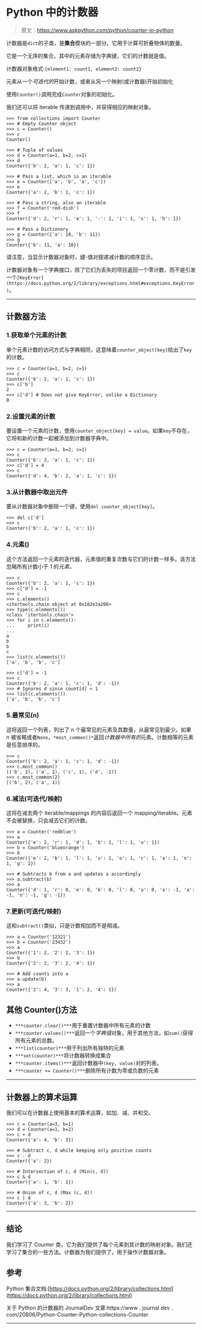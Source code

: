 # Python 中的计数器

> 原文：<https://www.askpython.com/python/counter-in-python>

计数器是`dict`的子类，是**集合**模块的一部分。它用于计算可折叠物体的数量。

它是一个无序的集合，其中的元素存储为字典键，它们的计数就是值。

计数器对象格式:`{element1: count1, element2: count2}`

元素从一个*可迭代的*开始计数，或者从另一个映射(或计数器)开始初始化

使用`Counter()`调用完成`Counter`对象的初始化。

我们还可以将 iterable 传递到调用中，并获得相应的映射对象。

```
>>> from collections import Counter
>>> # Empty Counter object
>>> c = Counter()
>>> c
Counter()

>>> # Tuple of values
>>> d = Counter(a=1, b=2, c=1)
>>> d
Counter({'b': 2, 'a': 1, 'c': 1})

>>> # Pass a list, which is an iterable
>>> e = Counter(['a', 'b', 'a', 'c'])
>>> e
Counter({'a': 2, 'b': 1, 'c': 1})

>>> # Pass a string, also an iterable
>>> f = Counter('red-dish')
>>> f
Counter({'d': 2, 'r': 1, 'e': 1, '-': 1, 'i': 1, 's': 1, 'h': 1})

>>> # Pass a Dictionary
>>> g = Counter({'a': 10, 'b': 11})
>>> g
Counter({'b': 11, 'a': 10})

```

请注意，当显示计数器对象时，键-值对按递减计数的顺序显示。

计数器对象有一个字典接口，除了它们为丢失的项目返回一个零计数，而不是引发一个`[KeyError](https://docs.python.org/2/library/exceptions.html#exceptions.KeyError)`。

* * *

## 计数器方法

### 1.获取单个元素的计数

单个元素计数的访问方式与字典相同，这意味着`counter_object[key]`给出了`key`的计数。

```
>>> c = Counter(a=1, b=2, c=1)
>>> c
Counter({'b': 2, 'a': 1, 'c': 1})
>>> c['b']
2
>>> c['d'] # Does not give KeyError, unlike a Dictionary
0

```

### 2.设置元素的计数

要设置一个元素的计数，使用`counter_object[key] = value`。如果`key`不存在，它将和新的计数一起被添加到计数器字典中。

```
>>> c = Counter(a=1, b=2, c=1)
>>> c
Counter({'b': 2, 'a': 1, 'c': 1})
>>> c['d'] = 4
>>> c
Counter({'d': 4, 'b': 2, 'a': 1, 'c': 1})

```

### 3.从计数器中取出元件

要从计数器对象中删除一个键，使用`del counter_object[key]`。

```
>>> del c['d']
>>> c
Counter({'b': 2, 'a': 1, 'c': 1})

```

### 4.元素()

这个方法返回一个元素的迭代器，元素值的重复次数与它们的计数一样多。该方法忽略所有计数小于 1 的*元素。*

```
>>> c
Counter({'b': 2, 'a': 1, 'c': 1})
>>> c['d'] = -1
>>> c
>>> c.elements()
<itertools.chain object at 0x102e2a208>
>>> type(c.elements())
<class 'itertools.chain'>
>>> for i in c.elements():
...     print(i)
...
a
b
b
c
>>> list(c.elements())
['a', 'b', 'b', 'c']

>>> c['d'] = -1
>>> c
Counter({'b': 2, 'a': 1, 'c': 1, 'd': -1})
>>> # Ignores d since count[d] < 1
>>> list(c.elements())
['a', 'b', 'b', 'c']

```

### 5.最常见(n)

这将返回一个列表，列出了 n 个最常见的元素及其数量，从最常见到最少。如果 *n* 被省略或者`None`，`*most_common()*`返回*计数器中所有的*元素。计数相等的元素是任意排序的。

```
>>> c
Counter({'b': 2, 'a': 1, 'c': 1, 'd': -1})
>>> c.most_common()
[('b', 2), ('a', 1), ('c', 1), ('d', -1)]
>>> c.most_common(2)
[('b', 2), ('a', 1)]

```

### 6.减法(可迭代/映射)

这将在减去两个 iterable/mappings 的内容后返回一个 mapping/iterable。元素不会被替换，只会减去它们的计数。

```
>>> a = Counter('redblue')
>>> a
Counter({'e': 2, 'r': 1, 'd': 1, 'b': 1, 'l': 1, 'u': 1})
>>> b = Counter('blueorange')
>>> b
Counter({'e': 2, 'b': 1, 'l': 1, 'u': 1, 'o': 1, 'r': 1, 'a': 1, 'n': 1, 'g': 1})

>>> # Subtracts b from a and updates a accordingly
>>> a.subtract(b)
>>> a
Counter({'d': 1, 'r': 0, 'e': 0, 'b': 0, 'l': 0, 'u': 0, 'o': -1, 'a': -1, 'n': -1, 'g': -1})

```

### 7.更新(可迭代/映射)

这和`subtract()`类似，只是计数相加而不是相减。

```
>>> a = Counter('12321')
>>> b = Counter('23432')
>>> a
Counter({'1': 2, '2': 2, '3': 1})
>>> b
Counter({'2': 2, '3': 2, '4': 1})

>>> # Add counts into a
>>> a.update(b)
>>> a
Counter({'2': 4, '3': 3, '1': 2, '4': 1})

```

## 其他 Counter()方法

*   `***counter.clear()***`用于重置计数器中所有元素的计数
*   `***counter.values()***`返回一个*字典值*对象，用于其他方法，如`sum()`获得所有元素的总数。
*   `***list(counter)***`用于列出所有独特的元素
*   `***set(counter)***`将计数器转换成集合
*   `***counter.items()***`返回计数器中`(key, value)`对的列表。
*   `***counter += Counter()***`删除所有计数为零或负数的元素

* * *

## 计数器上的算术运算

我们可以在计数器上使用基本的算术运算，如加、减、并和交。

```
>>> c = Counter(a=3, b=1)
>>> d = Counter(a=1, b=2)
>>> c + d
Counter({'a': 4, 'b': 3})

>>> # Subtract c, d while keeping only positive counts
>>> c - d
Counter({'a': 2})

>>> # Intersection of c, d (Min(c, d))
>>> c & d
Counter({'a': 1, 'b': 1})

>>> # Union of c, d (Max (c, d))
>>> c | d
Counter({'a': 3, 'b': 2})

```

* * *

## 结论

我们学习了 Counter 类，它为我们提供了每个元素到其计数的映射对象。我们还学习了集合的一些方法。计数器为我们提供了，用于操作计数器对象。

## 参考

Python 集合文档:[https://docs.python.org/2/library/collections.html](https://docs.python.org/2/library/collections.html)

关于 Python 的计数器的 JournalDev 文章:https://www . journal dev . com/20806/Python-Counter-Python-collections-Counter

* * *